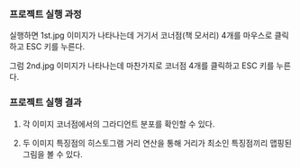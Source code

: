 ### 프로젝트 실행 과정

실행하면 1st.jpg 이미지가 나타나는데 거기서 코너점(책 모서리) 4개를 마우스로 클릭하고 ESC 키를 누른다.

그럼 2nd.jpg 이미지가 나타나는데 마찬가지로 코너점 4개를 클릭하고 ESC 키를 누른다.

### 프로젝트 실행 결과

1. 각 이미지 코너점에서의 그라디언트 분포를 확인할 수 있다.

2. 두 이미지 특징점의 히스토그램 거리 연산을 통해 거리가 최소인 특징점끼리 맵핑된 그림을 볼 수 있다.
